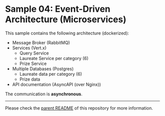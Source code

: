 # Sample 04: Event-Driven Architecture (Microservices)

This sample contains the following architecture (dockerized):

- Message Broker (RabbitMQ)
- Services (Vert.x)
    - Query Service
    - Laureate Service per category (6)
    - Prize Service
- Multiple Databases (Postgres)
    - Laureate data per category (6)
    - Prize data
- API documentation (AsyncAPI (over Nginx))

The communication is **asynchronous**.

---

Please check the [parent README](../../../README.md) of this repository for more information.

